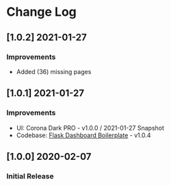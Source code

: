 # Change Log

## [1.0.2] 2021-01-27
### Improvements

- Added (36) missing pages

## [1.0.1] 2021-01-27
### Improvements

- UI: Corona Dark PRO - v1.0.0 / 2021-01-27 Snapshot
- Codebase: [Flask Dashboard Boilerplate](https://github.com/app-generator/boilerplate-code-flask-dashboard/releases) - v1.0.4

## [1.0.0] 2020-02-07
### Initial Release
